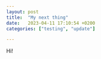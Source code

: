 ```yaml
---
layout: post
title:  "My next thing"
date:   2023-04-11 17:10:54 +0200
categories: ["testing", "update"]

---
```

Hi!
